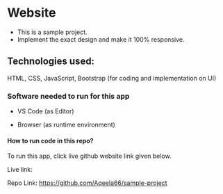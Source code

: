 # Website

 - This is a sample project.
 - Implement the exact design and make it 100% responsive.

 ## Technologies used:
HTML, CSS, JavaScript, Bootstrap (for coding and implementation on UI)

### Software needed to run for this app

- VS Code (as Editor)

- Browser (as runtime environment)

#### How to run code in this repo?

To run this app, click live github website link given below.

Live link: 

Repo Link: https://github.com/Aqeela66/sample-project

